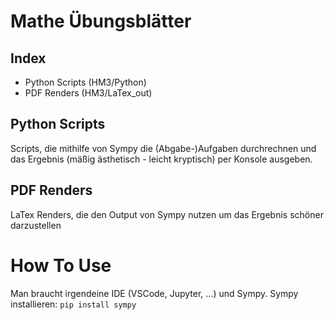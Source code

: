 
# Mathe Übungsblätter

##  Index
- Python Scripts (HM3/Python)
- PDF Renders (HM3/LaTex_out)

## Python Scripts
Scripts, die mithilfe von Sympy die (Abgabe-)Aufgaben durchrechnen und das Ergebnis (mäßig ästhetisch - leicht kryptisch) per Konsole ausgeben.

## PDF Renders
LaTex Renders, die den Output von Sympy nutzen um das Ergebnis schöner darzustellen


# How To Use
Man braucht irgendeine IDE (VSCode, Jupyter, ...) und Sympy.
Sympy installieren: ```pip install sympy```
